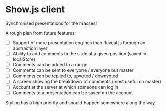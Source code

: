 Show.js client
==============

Synchronised presentations for the masses!


A rough plan from future features:

- [ ] Support of more presentation engines than Reveal.js through an abstraction layer
- [ ] Ability to add comments to the slide at a given position (saved in localStore)
- [ ] Comments can be added to a range
- [ ] Comments can be sent to everyone / everyone but master
- [ ] Comments can be replied to, upvoted / downvoted
- [ ] A screen showing the breakdown of comments (most useful on master)
- [ ] Account at the server at which someone can log in
- [ ] Comments to a presentation can be saved on the account

Styling has a high priority and should happen somewhere along the way
